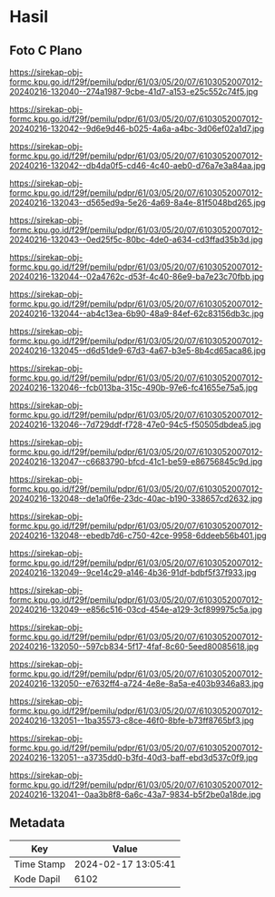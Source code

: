# Hasil

## Foto C Plano

https://sirekap-obj-formc.kpu.go.id/f29f/pemilu/pdpr/61/03/05/20/07/6103052007012-20240216-132040--274a1987-9cbe-41d7-a153-e25c552c74f5.jpg

https://sirekap-obj-formc.kpu.go.id/f29f/pemilu/pdpr/61/03/05/20/07/6103052007012-20240216-132042--9d6e9d46-b025-4a6a-a4bc-3d06ef02a1d7.jpg

https://sirekap-obj-formc.kpu.go.id/f29f/pemilu/pdpr/61/03/05/20/07/6103052007012-20240216-132042--db4da0f5-cd46-4c40-aeb0-d76a7e3a84aa.jpg

https://sirekap-obj-formc.kpu.go.id/f29f/pemilu/pdpr/61/03/05/20/07/6103052007012-20240216-132043--d565ed9a-5e26-4a69-8a4e-81f5048bd265.jpg

https://sirekap-obj-formc.kpu.go.id/f29f/pemilu/pdpr/61/03/05/20/07/6103052007012-20240216-132043--0ed25f5c-80bc-4de0-a634-cd3ffad35b3d.jpg

https://sirekap-obj-formc.kpu.go.id/f29f/pemilu/pdpr/61/03/05/20/07/6103052007012-20240216-132044--02a4762c-d53f-4c40-86e9-ba7e23c70fbb.jpg

https://sirekap-obj-formc.kpu.go.id/f29f/pemilu/pdpr/61/03/05/20/07/6103052007012-20240216-132044--ab4c13ea-6b90-48a9-84ef-62c83156db3c.jpg

https://sirekap-obj-formc.kpu.go.id/f29f/pemilu/pdpr/61/03/05/20/07/6103052007012-20240216-132045--d6d51de9-67d3-4a67-b3e5-8b4cd65aca86.jpg

https://sirekap-obj-formc.kpu.go.id/f29f/pemilu/pdpr/61/03/05/20/07/6103052007012-20240216-132046--fcb013ba-315c-490b-97e6-fc41655e75a5.jpg

https://sirekap-obj-formc.kpu.go.id/f29f/pemilu/pdpr/61/03/05/20/07/6103052007012-20240216-132046--7d729ddf-f728-47e0-94c5-f50505dbdea5.jpg

https://sirekap-obj-formc.kpu.go.id/f29f/pemilu/pdpr/61/03/05/20/07/6103052007012-20240216-132047--c6683790-bfcd-41c1-be59-e86756845c9d.jpg

https://sirekap-obj-formc.kpu.go.id/f29f/pemilu/pdpr/61/03/05/20/07/6103052007012-20240216-132048--de1a0f6e-23dc-40ac-b190-338657cd2632.jpg

https://sirekap-obj-formc.kpu.go.id/f29f/pemilu/pdpr/61/03/05/20/07/6103052007012-20240216-132048--ebedb7d6-c750-42ce-9958-6ddeeb56b401.jpg

https://sirekap-obj-formc.kpu.go.id/f29f/pemilu/pdpr/61/03/05/20/07/6103052007012-20240216-132049--9ce14c29-a146-4b36-91df-bdbf5f37f933.jpg

https://sirekap-obj-formc.kpu.go.id/f29f/pemilu/pdpr/61/03/05/20/07/6103052007012-20240216-132049--e856c516-03cd-454e-a129-3cf899975c5a.jpg

https://sirekap-obj-formc.kpu.go.id/f29f/pemilu/pdpr/61/03/05/20/07/6103052007012-20240216-132050--597cb834-5f17-4faf-8c60-5eed80085618.jpg

https://sirekap-obj-formc.kpu.go.id/f29f/pemilu/pdpr/61/03/05/20/07/6103052007012-20240216-132050--e7632ff4-a724-4e8e-8a5a-e403b9346a83.jpg

https://sirekap-obj-formc.kpu.go.id/f29f/pemilu/pdpr/61/03/05/20/07/6103052007012-20240216-132051--1ba35573-c8ce-46f0-8bfe-b73ff8765bf3.jpg

https://sirekap-obj-formc.kpu.go.id/f29f/pemilu/pdpr/61/03/05/20/07/6103052007012-20240216-132051--a3735dd0-b3fd-40d3-baff-ebd3d537c0f9.jpg

https://sirekap-obj-formc.kpu.go.id/f29f/pemilu/pdpr/61/03/05/20/07/6103052007012-20240216-132041--0aa3b8f8-6a6c-43a7-9834-b5f2be0a18de.jpg


## Metadata

| Key        | Value               |
| ---------- | ------------------- |
| Time Stamp | 2024-02-17 13:05:41 |
| Kode Dapil | 6102                |



